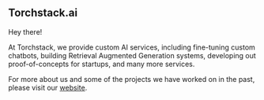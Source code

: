 ## Torchstack.ai

Hey there! 

At Torchstack, we provide custom AI services, including fine-tuning custom chatbots, building Retrieval Augmented Generation systems, developing out proof-of-concepts for startups, and many more services. 

For more about us and some of the projects we have worked on in the past, please visit our [website](https://torchstack.ai/).

<!--

**Here are some ideas to get you started:**

🙋‍♀️ A short introduction - what is your organization all about?
🌈 Contribution guidelines - how can the community get involved?
👩‍💻 Useful resources - where can the community find your docs? Is there anything else the community should know?
🍿 Fun facts - what does your team eat for breakfast?
🧙 Remember, you can do mighty things with the power of [Markdown](https://docs.github.com/github/writing-on-github/getting-started-with-writing-and-formatting-on-github/basic-writing-and-formatting-syntax)
-->
